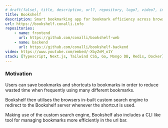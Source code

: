 ```yaml
---
# draft(false), title, description, url?, repository, logo?, video?, image: src, alt?, stack,
title: Bookshelf
description: Smart bookmarking app for bookmark efficiency across browsers/devices.
url: https://bookshelf.conalli.info
repositories:
    - name: frontend
      url: https://github.com/conalli/bookshelf-web
    - name: backend
      url: https://github.com/conalli/bookshelf-backend
video: https://www.youtube.com/embed/-XbyZeM_o1Y
stack: [Typescript, Next.js, Tailwind CSS, Go, Mongo DB, Redis, Docker]
---
```


### Motivation

Users can save bookmarks and shortcuts to bookmarks in order to reduce wasted time when frequently using many different bookmarks.

Bookshelf then utilises the browsers in-built custom search engine to redirect to the Bookshelf server whenever the shortcut is used.

Making use of the custom search engine, Bookshelf also includes a CLI like tool for managing bookmarks more efficiently in the url bar.

